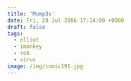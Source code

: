 ```yaml
---
title: 'Mump3s'
date: Fri, 28 Jul 2006 17:14:00 +0000
draft: false
tags:
  - elliot
  - imonkey
  - rob
  - virus
image: /img/comic191.jpg
---
```



